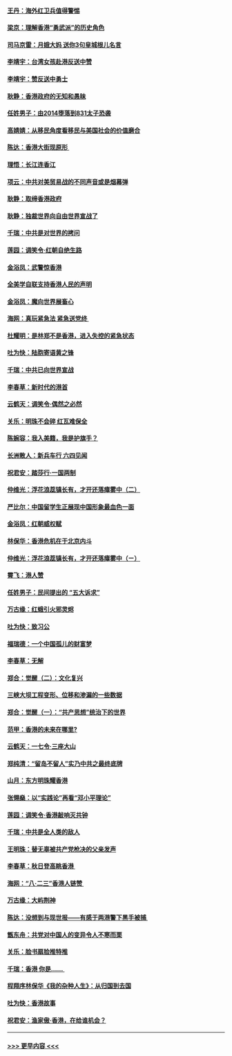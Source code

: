 #### [王丹：海外红卫兵值得警惕](../pages/nsc993/n11498138.md?t=09041655) 
#### [梁京：理解香港“勇武派”的历史角色](../pages/nsc993/n11498006.md?t=09041655) 
#### [司马京雷：月娥大妈  送你3句皇城根儿名言](../pages/nsc993/n11497885.md?t=09041655) 
#### [李靖宇：台湾女孩赴港反送中赞](../pages/nsc993/n11497721.md?t=09041655) 
#### [李靖宇：赞反送中勇士](../pages/nsc993/n11497452.md?t=09041655) 
#### [耿静：香港政府的无知和愚昧](../pages/nsc993/n11494238.md?t=09041655) 
#### [任姓男子：由2014堕落到831太子恐袭](../pages/nsc993/n11496683.md?t=09041655) 
#### [高婧婧：从移民角度看移民与美国社会的价值磨合](../pages/nsc993/n11495757.md?t=09041655) 
#### [陈达：香港大街现原形 ](../pages/nsc993/n11495441.md?t=09041655) 
#### [理悟：长江连香江](../pages/nsc993/n11495377.md?t=09041655) 
#### [项云：中共对美贸易战的不同声音或是烟幕弹](../pages/nsc993/n11494929.md?t=09041655) 
#### [耿静：取缔香港政府](../pages/nsc993/n11494218.md?t=09041655) 
#### [耿静：独裁世界向自由世界宣战了](../pages/nsc993/n11494190.md?t=09041655) 
#### [千瑞：中共是对世界的拷问](../pages/nsc993/n11493021.md?t=09041655) 
#### [莲园：调笑令‧红朝自绝生路](../pages/nsc993/n11493011.md?t=09041655) 
#### [金浴凤：武警惊香港](../pages/nsc993/n11492994.md?t=09041655) 
#### [全美学自联支持香港人民的声明](../pages/nsc993/n11492630.md?t=09041655) 
#### [金浴凤：魔向世界展畜心](../pages/nsc993/n11492599.md?t=09041655) 
#### [海网：真玩紧急法 紧急送党终 ](../pages/nsc993/n11492535.md?t=09041655) 
#### [杜耀明：是林郑不是香港，进入失控的紧急状态](../pages/nsc993/n11491420.md?t=09041655) 
#### [吐为快：陆胞寄语黄之锋](../pages/nsc993/n11491117.md?t=09041655) 
#### [千瑞：中共已向世界宣战](../pages/nsc993/n11490123.md?t=09041655) 
#### [李春草：新时代的港首](../pages/nsc993/n11489864.md?t=09041655) 
#### [云鹤天：调笑令·偶然之必然](../pages/nsc993/n11489701.md?t=09041655) 
#### [关乐：明珠不会碎 红瓦难保全](../pages/nsc993/n11489647.md?t=09041655) 
#### [陈婉容：我入美籍，我是护旗手？](../pages/nsc993/n11487908.md?t=09041655) 
#### [长洲散人：新兵车行 六四见闻](../pages/nsc993/n11487729.md?t=09041655) 
#### [祝君安：踏莎行‧一国两制](../pages/nsc993/n11487699.md?t=09041655) 
#### [仲维光：浮花浪蕊镇长有，才开还落瘴雾中（二）](../pages/nsc993/n11483286.md?t=09041655) 
#### [严比尔：中国留学生正展现中国形象最血色一面](../pages/nsc993/n11485145.md?t=09041655) 
#### [金浴凤：红朝威权赋](../pages/nsc993/n11485191.md?t=09041655) 
#### [林保华：香港危机在于北京内斗](../pages/nsc993/n11484593.md?t=09041655) 
#### [仲维光：浮花浪蕊镇长有，才开还落瘴雾中（ㄧ）](../pages/nsc993/n11483259.md?t=09041655) 
#### [霄飞：港人赞](../pages/nsc993/n11482957.md?t=09041655) 
#### [任姓男子：民间提出的 “五大诉求”](../pages/nsc993/n11482897.md?t=09041655) 
#### [万古缘：红蛾引火邪灵烬](../pages/nsc993/n11482886.md?t=09041655) 
#### [吐为快：致习公](../pages/nsc993/n11482867.md?t=09041655) 
#### [福瑞德：一个中国孤儿的财富梦](../pages/nsc993/n11482817.md?t=09041655) 
#### [李春草：无解](../pages/nsc993/n11482791.md?t=09041655) 
#### [郑合：觉醒（二）：文化复兴](../pages/nsc993/n11478025.md?t=09041655) 
#### [三峡大坝工程变形、位移和渗漏的一些数据](../pages/nsc993/n11478232.md?t=09041655) 
#### [郑合：觉醒（一）：“共产思想”统治下的世界](../pages/nsc993/n11477663.md?t=09041655) 
#### [范甲：香港的未来在哪里?](../pages/nsc993/n11477249.md?t=09041655) 
#### [云鹤天：一七令·三座大山](../pages/nsc993/n11477192.md?t=09041655) 
#### [郑纯清：“留岛不留人”实乃中共之最终底牌](../pages/nsc993/n11476160.md?t=09041655) 
#### [山月：东方明珠耀香港](../pages/nsc993/n11476077.md?t=09041655) 
#### [张翎燊：以“实践论”再看“邓小平理论”](../pages/nsc993/n11475733.md?t=09041655) 
#### [莲园：调笑令‧香港敲响灭共钟](../pages/nsc993/n11475723.md?t=09041655) 
#### [千瑞：中共是全人类的敌人](../pages/nsc993/n11475329.md?t=09041655) 
#### [王明珠：替无辜被共产党枪决的父亲发声](../pages/nsc993/n11474570.md?t=09041655) 
#### [李春草：秋日登高眺香港 ](../pages/nsc993/n11474491.md?t=09041655) 
#### [海网：“八·二三”香港人链赞 ](../pages/nsc993/n11474538.md?t=09041655) 
#### [万古缘：大屿荆神](../pages/nsc993/n11474401.md?t=09041655) 
#### [陈达：没想到与现世报——有感于两港警下黑手被捕 ](../pages/nsc993/n11472557.md?t=09041655) 
#### [甑东舟：共党对中国人的变异令人不寒而栗](../pages/nsc993/n11472496.md?t=09041655) 
#### [关乐：脸书扇脸推特推](../pages/nsc993/n11472488.md?t=09041655) 
#### [千瑞：香港  你是…… ](../pages/nsc993/n11472459.md?t=09041655) 
#### [程翔序林保华《我的杂种人生》：从归国到去国](../pages/nsc993/n11472369.md?t=09041655) 
#### [吐为快：香港故事](../pages/nsc993/n11471931.md?t=09041655) 
#### [祝君安：渔家傲‧香港，在给谁机会？](../pages/nsc993/n11469718.md?t=09041655) 

----
#### [ >>> 更早内容 <<< ](../indexes/nsc993-earlier.md)
